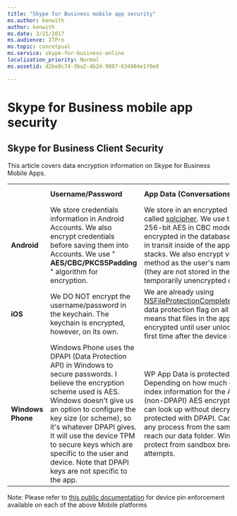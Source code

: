 ```yaml
---
title: "Skype for Business mobile app security"
ms.author: kenwith
author: kenwith
ms.date: 3/21/2017
ms.audience: ITPro
ms.topic: concetpual
ms.service: skype-for-business-online
localization_priority: Normal
ms.assetid: d2be8c74-3ba2-4b2d-9807-634904e1f0e8

---
```


# Skype for Business mobile app security

## Skype for Business Client Security

This article covers data encryption information on Skype for Business Mobile Apps.
  
|||||
|:-----|:-----|:-----|:-----|
||**Username/Password** <br/> |**App Data (Conversations, Contact List, Meetings)** <br/> |**Diagnostic logs** <br/> |
|**Android** <br/> |We store credentials information in Android Accounts. We also encrypt credentials before saving them into Accounts. We use " **AES/CBC/PKCS5Padding** " algorithm for encryption. <br/> |We store in an encrypted SQL database using a library called [sqlcipher](https://www.zetetic.net/sqlcipher/design/). We use their default algorithm of 256-bit AES in CBC mode. The data at rest is always encrypted in the database file and is only unencrypted in transit inside of the app's volatile memory and call stacks. We also encrypt voicemail files using the same method as the user's name and password encryption (they are not stored in the DB). Voicemails are temporarily unencrypted on disk to allow playback.  <br/> |This information is not encrypted.  <br/> |
|**iOS** <br/> |We DO NOT encrypt the username/password in the keychain. The keychain is encrypted, however, on its own.  <br/> |We are already using [NSFileProtectionCompleteUntilFirstUserAuthentication](https://developer.apple.com/reference/foundation/fileprotectiontype/1616633-completeuntilfirstuserauthentica) data protection flag on all files in the app storage. This means that files in the app storage would be encrypted until user unlocks the device for the very first time after the device reboot. <br/> |This information is not encrypted.  <br/> |
|**Windows Phone** <br/> |Windows Phone uses the DPAPI (Data Protection API) in Windows to secure passwords. I believe the encryption scheme used is AES. Windows doesn't give us an option to configure the key size (or scheme), so it's whatever DPAPI gives. It will use the device TPM to secure keys which are specific to the user and device. Note that DPAPI keys are not specific to the app.  <br/> |WP App Data is protected with [DPAP](https://msdn.microsoft.com/en-us/library/windows/apps/hh487164%28v=vs.105%29.aspx)I, like the creds. Depending on how much detail we want, some of the index information for the App Data is protected by (non-DPAPI) AES encryption to avoid salting, so we can look up without decrypting, and that key is in turn protected with DPAPI. Cached data can be read by any process from the same phone, assuming it can reach our data folder. Windows encryption does not protect from sandbox breach, only external access attempts.  <br/> |This information is not encrypted.  <br/> |
   
Note: Please refer to [this public documentation](https://docs.microsoft.com/en-us/InTune/deploy-use/introduction-to-device-compliance-policies-in-microsoft-intune) for device pin enforcement available on each of the above Mobile platforms
  

